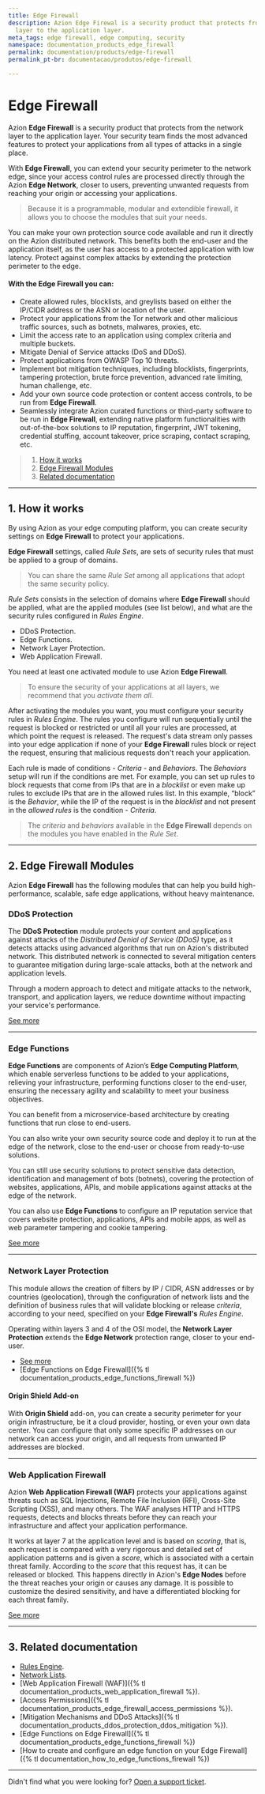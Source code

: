 ```yaml
---
title: Edge Firewall
description: Azion Edge Firewal is a security product that protects from the network
  layer to the application layer.
meta_tags: edge firewall, edge computing, security
namespace: documentation_products_edge_firewall
permalink: documentation/products/edge-firewall
permalink_pt-br: documentacao/produtos/edge-firewall

---
```

# **Edge Firewall**

Azion **Edge Firewall** is a security product that protects from the network layer to the application layer. Your security team finds the most advanced features to protect your applications from all types of attacks in a single place.

With **Edge Firewall**, you can extend your security perimeter to the network edge, since your access control rules are processed directly through the Azion **Edge Network**, closer to users, preventing unwanted requests from reaching your origin or accessing your applications.

> Because it is a programmable, modular and extendible firewall, it allows you to choose the modules that suit your needs.

You can make your own protection source code available and run it directly on the Azion distributed network. This benefits both the end-user and the application itself, as the user has access to a protected application with low latency. Protect against complex attacks by extending the protection perimeter to the edge.

#### With the Edge Firewall you can:

- Create allowed rules, blocklists, and greylists based on either the IP/CIDR address or the ASN or location of the user.
- Protect your applications from the Tor network and other malicious traffic sources, such as botnets, malwares, proxies, etc.
- Limit the access rate to an application using complex criteria and multiple buckets.
- Mitigate Denial of Service attacks (DoS and DDoS).
- Protect applications from OWASP Top 10 threats.
- Implement bot mitigation techniques, including blocklists, fingerprints, tampering protection, brute force prevention, advanced rate limiting, human challenge, etc.
- Add your own source code protection or content access controls, to be run from **Edge Firewall**.
- Seamlessly integrate Azion curated functions or third-party software to be run in **Edge Firewall**, extending native platform functionalities with out-of-the-box solutions to IP reputation, fingerprint, JWT tokening, credential stuffing, account takeover, price scraping, contact scraping, etc.

> 1. [How it works](#how-does-it-work)
> 2. [Edge Firewall Modules](#edge-firewall-modules)
> 3. [Related documentation](#related-documentation)

---

## 1. How it works 

By using Azion as your edge computing platform, you can create security settings on **Edge Firewall** to protect your applications.

**Edge Firewall** settings, called _Rule Sets_, are sets of security rules that must be applied to a group of domains.

> You can share the same _Rule Set_ among all applications that adopt the same security policy.

_Rule Sets_ consists in the selection of domains where **Edge Firewall** should be applied, what are the applied modules (see list below), and what are the security rules configured in _Rules Engine_.

- DDoS Protection.
- Edge Functions.
- Network Layer Protection.
- Web Application Firewall.

You need at least one activated module to use Azion **Edge Firewall**.

> To ensure the security of your applications at all layers, we recommend that you _activate them all_.

After activating the modules you want, you must configure your security rules in _Rules Engine_. The rules you configure will run sequentially until the request is blocked or restricted or until all your rules are processed, at which point the request is released. The request's data stream only passes into your edge application if none of your **Edge Firewall** rules block or reject the request, ensuring that malicious requests don't reach your application.

Each rule is made of conditions - _Criteria_ -  and _Behaviors_. The _Behaviors_ setup will run if the conditions are met. For example, you can set up rules to block requests that come from IPs that are in a _blocklist_ or even make up rules to exclude IPs that are in the allowed rules list. In this example, “block” is the _Behavior_, while the IP of the request is in the _blacklist_ and not present in the _allowed rules_ is the condition - _Criteria_.

> The _criteria_ and _behaviors_ available in the **Edge Firewall** depends on the modules you have enabled in the _Rule Set_.

---

## 2. Edge Firewall Modules 

Azion **Edge Firewall** has the following modules that can help you build high-performance, scalable, safe edge applications, without heavy maintenance.

### DDoS Protection

The **DDoS Protection** module protects your content and applications against attacks of the _Distributed Denial of Service (DDoS)_ type, as it detects attacks using advanced algorithms that run on Azion's distributed network. This distributed network is connected to several mitigation centers to guarantee mitigation during large-scale attacks, both at the network and application levels.

Through a modern approach to detect and mitigate attacks to the network, transport, and application layers, we reduce downtime without impacting your service's performance.

[See more](https://www.azion.com/en/documentation/products/edge-firewall/ddos-protection/)

---

### Edge Functions

**Edge Functions** are components of Azion’s **Edge Computing Platform**, which enable serverless functions to be added to your applications, relieving your infrastructure, performing functions closer to the end-user, ensuring the necessary agility and scalability to meet your business objectives.

You can benefit from a microservice-based architecture by creating functions that run close to end-users.

You can also write your own security source code and deploy it to run at the edge of the network, close to the end-user or choose from ready-to-use solutions.

You can still use security solutions to protect sensitive data detection, identification and management of bots (botnets), covering the protection of websites, applications, APIs, and mobile applications against attacks at the edge of the network.

You can also use **Edge Functions** to configure an IP reputation service that covers website protection, applications, APIs and mobile apps, as well as web parameter tampering and cookie tampering.

[See more](https://www.azion.com/en/documentation/products/edge-firewall/edge-functions-instances/)

---

### Network Layer Protection

This module allows the creation of filters by IP / CIDR, ASN addresses or by countries (geolocation), through the configuration of network lists and the definition of business rules that will validate blocking or release _criteria_, according to your need, specified on your **Edge Firewall's** _Rules Engine_.

Operating within layers 3 and 4 of the OSI model, the **Network Layer Protection** extends the **Edge Network** protection range, closer to your end-user.

- [See more](https://www.azion.com/en/documentation/products/edge-firewall/network-layer-protection/)
- [Edge Functions on Edge Firewall]({% tl documentation_products_edge_functions_firewall %})

#### Origin Shield Add-on

With **Origin Shield** add-on, you can create a security perimeter for your origin infrastructure, be it a cloud provider, hosting, or even your own data center. You can configure that only some specific IP addresses on our network can access your origin, and all requests from unwanted IP addresses are blocked.

---

### Web Application Firewall

Azion **Web Application Firewall (WAF)** protects your applications against threats such as SQL Injections, Remote File Inclusion (RFI), Cross-Site Scripting (XSS), and many others. The WAF analyses HTTP and HTTPS requests, detects and blocks threats before they can reach your infrastructure and affect your application performance.

It works at layer 7 at the application level and is based on _scoring_, that is, each request is compared with a very rigorous and detailed set of application patterns and is given a _score_, which is associated with a certain threat family. According to the _score_ that this request has, it can be released or blocked. This happens directly in Azion's **Edge Nodes** before the threat reaches your origin or causes any damage. It is possible to customize the desired sensitivity, and have a differentiated blocking for each threat family.

[See more](https://www.azion.com/en/documentation/products/edge-firewall/web-application-firewall/)

---

## 3. Related documentation 

- [Rules Engine](https://www.azion.com/en/documentation/products/edge-firewall/rules-engine/).
- [Network Lists](https://www.azion.com/en/documentation/products/edge-firewall/network-layer-protection/network-lists/).
- [Web Application Firewall (WAF)]({% tl documentation_products_web_application_firewall %}).
- [Access Permissions]({% tl documentation_products_edge_firewall_access_permissions %}).
- [Mitigation Mechanisms and DDoS Attacks]({% tl documentation_products_ddos_protection_ddos_mitigation %}).
- [Edge Functions on Edge Firewall]({% tl documentation_products_edge_functions_firewall %})
- [How to create and configure an edge function on your Edge Firewall]({% tl documentation_how_to_edge_functions_firewall %})

---

Didn't find what you were looking for? [Open a support ticket](https://tickets.azion.com/).